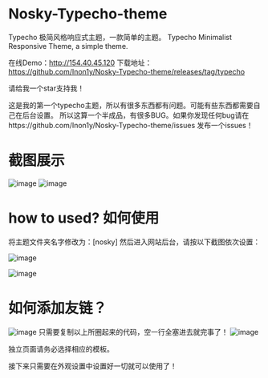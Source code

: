 # Nosky-Typecho-theme
Typecho 极简风格响应式主题，一款简单的主题。 Typecho Minimalist Responsive Theme, a simple theme.

在线Demo：http://154.40.45.120
下载地址：https://github.com/Inon1y/Nosky-Typecho-theme/releases/tag/typecho

请给我一个star支持我！

这是我的第一个typecho主题，所以有很多东西都有问题。可能有些东西都需要自己在后台设置。
所以这算一个半成品，有很多BUG。如果你发现任何bug请在https://github.com/Inon1y/Nosky-Typecho-theme/issues 发布一个issues！

# 截图展示
![image](https://github.com/Inon1y/Nosky-Typecho-theme/assets/91359128/4365a815-29c3-4ffa-a186-c72dc5143d91)
![image](https://github.com/Inon1y/Nosky-Typecho-theme/assets/91359128/dd0e0f51-c5dc-4a21-ae83-7e1c3ac1581f)



# how to used? 如何使用
将主题文件夹名字修改为：[nosky] 
然后进入网站后台，请按以下截图依次设置：

![image](https://github.com/Inon1y/Nosky-Typecho-theme/assets/91359128/16e664db-97a8-47df-ab0b-e3d73617ee53)

![image](https://github.com/Inon1y/Nosky-Typecho-theme/assets/91359128/b03f737b-4ce5-4b79-bd50-d218ef702922)


# 如何添加友链？
![image](https://github.com/Inon1y/Nosky-Typecho-theme/assets/91359128/ace1a934-4be1-4970-bad3-29cc6d4da8a2)
只需要复制以上所圈起来的代码，空一行全塞进去就完事了！
![image](https://github.com/Inon1y/Nosky-Typecho-theme/assets/91359128/d5f257b3-f024-462b-8b0e-6e2d50196f5c)



独立页面请务必选择相应的模板。

接下来只需要在外观设置中设置好一切就可以使用了！
